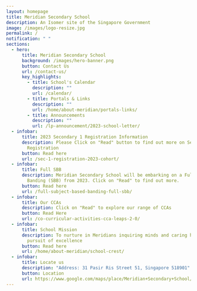 ```yaml
---
layout: homepage
title: Meridian Secondary School
description: An Isomer site of the Singapore Government
image: /images/logo-resize.jpg
permalink: /
notification: " "
sections:
  - hero:
      title: Meridian Secondary School
      background: /images/hero-banner.png
      button: Contact Us
      url: /contact-us/
      key_highlights:
        - title: School's Calendar
          description: ""
          url: /calendar/
        - title: Portals & Links
          description: ""
          url: /home/about-meridian/portals-links/
        - title: Announcements
          description: ""
          url: /lp-announcement/2023-school-letter/
  - infobar:
      title: 2023 Secondary 1 Registration Information
      description: Please Click on "Read" button to find out more on Secondary 1
        Registration
      button: Read here
      url: /sec-1-registration-2023-cohort/
  - infobar:
      title: Full SBB
      description: Meridian Secondary School will be embarking on a Full Subject-Based
        Banding (SBB) from 2023. Click on "Read" to find out more.
      button: Read here
      url: /full-subject-based-banding-full-sbb/
  - infobar:
      title: Our CCAs
      description: Click on "Read" to explore our range of CCAs
      button: Read Here
      url: /co-curricular-activities-cca-leaps-2-0/
  - infobar:
      title: School Mission
      description: To nurture in Meridians inquiring minds and caring hearts for their
        pursuit of excellence
      button: Read here
      url: /home/about-meridian/school-crest/
  - infobar:
      title: Locate us
      description: "Address: 31 Pasir Ris Street 51, Singapore 518901"
      button: Location
      url: https://www.google.com/maps/place/Meridian+Secondary+School/@1.3675302,103.9470778,17z/data=!3m1!4b1!4m5!3m4!1s0x31da3da8a08e84d9:0xee2d8fd46ff8a46e!8m2!3d1.3675302!4d103.9492665?hl=en
---
```


